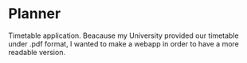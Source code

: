 # Planner

Timetable application.
Beacause my University provided our timetable under .pdf format, I wanted to make a webapp in order to have a more readable version.

